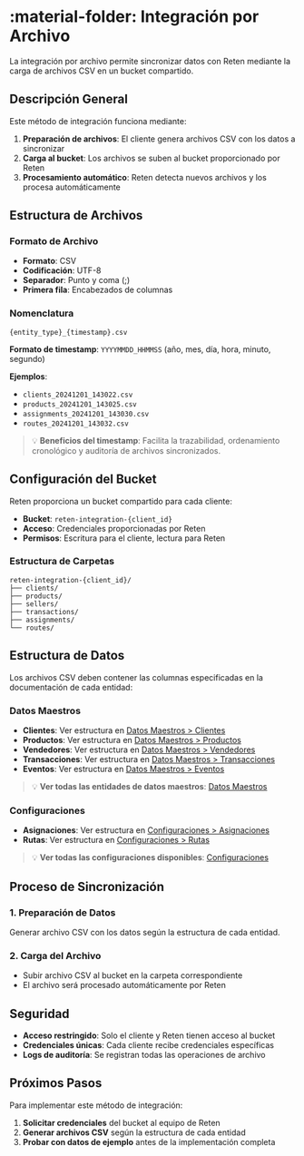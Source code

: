 # :material-folder: Integración por Archivo

La integración por archivo permite sincronizar datos con Reten mediante la carga de archivos CSV en un bucket compartido.

## Descripción General

Este método de integración funciona mediante:

1. **Preparación de archivos**: El cliente genera archivos CSV con los datos a sincronizar
2. **Carga al bucket**: Los archivos se suben al bucket proporcionado por Reten
3. **Procesamiento automático**: Reten detecta nuevos archivos y los procesa automáticamente

## Estructura de Archivos

### Formato de Archivo
- **Formato**: CSV
- **Codificación**: UTF-8
- **Separador**: Punto y coma (;)
- **Primera fila**: Encabezados de columnas

### Nomenclatura
```
{entity_type}_{timestamp}.csv
```

**Formato de timestamp**: `YYYYMMDD_HHMMSS` (año, mes, día, hora, minuto, segundo)

**Ejemplos**:
- `clients_20241201_143022.csv`
- `products_20241201_143025.csv`
- `assignments_20241201_143030.csv`
- `routes_20241201_143032.csv`

> 💡 **Beneficios del timestamp**: Facilita la trazabilidad, ordenamiento cronológico y auditoría de archivos sincronizados.

## Configuración del Bucket

Reten proporciona un bucket compartido para cada cliente:

- **Bucket**: `reten-integration-{client_id}`
- **Acceso**: Credenciales proporcionadas por Reten
- **Permisos**: Escritura para el cliente, lectura para Reten

### Estructura de Carpetas
```
reten-integration-{client_id}/
├── clients/
├── products/
├── sellers/
├── transactions/
├── assignments/
└── routes/
```

## Estructura de Datos

Los archivos CSV deben contener las columnas especificadas en la documentación de cada entidad:

### Datos Maestros
- **Clientes**: Ver estructura en [Datos Maestros > Clientes](../../master-data/client/README.md)
- **Productos**: Ver estructura en [Datos Maestros > Productos](../../master-data/product/README.md)
- **Vendedores**: Ver estructura en [Datos Maestros > Vendedores](../../master-data/seller/README.md)
- **Transacciones**: Ver estructura en [Datos Maestros > Transacciones](../../master-data/transactions/README.md)
- **Eventos**: Ver estructura en [Datos Maestros > Eventos](../../master-data/events/README.md)

> 💡 **Ver todas las entidades de datos maestros**: [Datos Maestros](../../master-data/README.md)

### Configuraciones
- **Asignaciones**: Ver estructura en [Configuraciones > Asignaciones](../../settings/assignments/README.md)
- **Rutas**: Ver estructura en [Configuraciones > Rutas](../../settings/routes/README.md)

> 💡 **Ver todas las configuraciones disponibles**: [Configuraciones](../../settings/README.md)

## Proceso de Sincronización

### 1. Preparación de Datos
Generar archivo CSV con los datos según la estructura de cada entidad.

### 2. Carga del Archivo
- Subir archivo CSV al bucket en la carpeta correspondiente
- El archivo será procesado automáticamente por Reten

## Seguridad

- **Acceso restringido**: Solo el cliente y Reten tienen acceso al bucket
- **Credenciales únicas**: Cada cliente recibe credenciales específicas
- **Logs de auditoría**: Se registran todas las operaciones de archivo

## Próximos Pasos

Para implementar este método de integración:

1. **Solicitar credenciales** del bucket al equipo de Reten
2. **Generar archivos CSV** según la estructura de cada entidad
3. **Probar con datos de ejemplo** antes de la implementación completa
